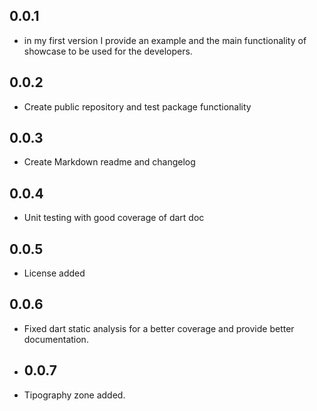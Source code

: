 ## 0.0.1

* in my first version I provide an example and the main functionality of showcase to be used for the developers.

## 0.0.2

* Create public repository and test package functionality

## 0.0.3

* Create Markdown readme and changelog

## 0.0.4

* Unit testing with good coverage of dart doc

## 0.0.5

* License added

## 0.0.6

* Fixed dart static analysis for a better coverage and provide better documentation.

* ## 0.0.7

* Tipography zone added.
